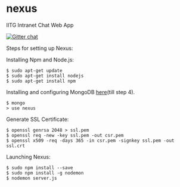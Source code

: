 # nexus
IITG Intranet Chat Web App

[![Gitter chat](https://badges.gitter.im/gitterHQ/gitter.png)](https://gitter.im/IITGSocialIntranet/Lobby?utm_source=share-link&utm_medium=link&utm_campaign=share-link)

Steps for setting up Nexus:

Installing Npm and Node.js:
```
$ sudo apt-get update
$ sudo apt-get install nodejs
$ sudo apt-get install npm
```

Installing and configuring MongoDB  [here](https://www.howtoforge.com/tutorial/install-mongodb-on-ubuntu-16.04/)(till step 4).
```
$ mongo
> use nexus
```

Generate SSL Certificate:
```
$ openssl genrsa 2048 > ssl.pem
$ openssl req -new -key ssl.pem -out csr.pem
$ openssl x509 -req -days 365 -in csr.pem -signkey ssl.pem -out ssl.crt
```

Launching Nexus:
```
$ sudo npm install --save
$ sudo npm install -g nodemon
$ nodemon server.js
```
